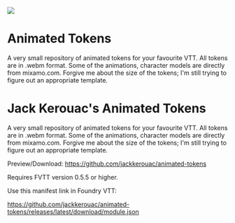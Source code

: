 ![](https://img.shields.io/badge/Foundry-v0.7.9-informational)
<!--- Downloads @ Latest Badge -->
<!--- replace <user>/<repo> with your username/repository -->
<!--- ![Latest Release Download Count](https://img.shields.io/github/downloads/jackkerouac/animated-tokens/latest/module.zip) -->

<!--- Forge Bazaar Install % Badge -->
<!--- replace <your-module-name> with the `name` in your manifest -->
<!--- ![Forge Installs](https://img.shields.io/badge/dynamic/json?label=Forge%20Installs&query=package.installs&suffix=%25&url=https%3A%2F%2Fforge-vtt.com%2Fapi%2Fbazaar%2Fpackage%2Fanimated-tokens&colorB=a4dea4) -->

# Animated Tokens
A very small repository of animated tokens for your favourite VTT. All tokens are in .webm format. Some of the animations, character models are directly from mixamo.com. Forgive me about the size of the tokens; I'm still trying to figure out an appropriate template.

# Jack Kerouac's Animated Tokens
A very small repository of animated tokens for your favourite VTT. All tokens are in .webm format. Some of the animations, character models are directly from mixamo.com. Forgive me about the size of the tokens; I'm still trying to figure out an appropriate template.

Preview/Download: https://github.com/jackkerouac/animated-tokens

Requires FVTT version 0.5.5 or higher.

Use this manifest link in Foundry VTT:

https://github.com/jackkerouac/animated-tokens/releases/latest/download/module.json